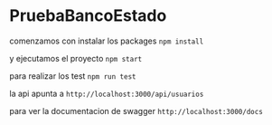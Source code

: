 # PruebaBancoEstado


comenzamos con instalar los packages
`npm install`

y ejecutamos el proyecto 
`npm start`

para realizar los test 
`npm run test`

la api apunta a 
`http://localhost:3000/api/usuarios`

para ver la documentacion de swagger
`http://localhost:3000/docs`

